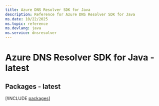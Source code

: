 ```yaml
---
title: Azure DNS Resolver SDK for Java
description: Reference for Azure DNS Resolver SDK for Java
ms.date: 10/22/2025
ms.topic: reference
ms.devlang: java
ms.service: dnsresolver
---
```

# Azure DNS Resolver SDK for Java - latest
## Packages - latest
[!INCLUDE [packages](dns-resolver-index.md)]